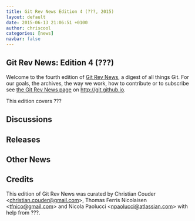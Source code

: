 ```yaml
---
title: Git Rev News Edition 4 (???, 2015)
layout: default
date: 2015-06-13 21:06:51 +0100
author: chriscool
categories: [news]
navbar: false
---
```


## Git Rev News: Edition 4 (???)

Welcome to the fourth edition of [Git Rev News](http://git.github.io/rev_news/rev_news.html),
a digest of all things Git. For our goals, the archives, the way we work, how to contribute or to
subscribe see [the Git Rev News page](http://git.github.io/rev_news/rev_news.html) on http://git.github.io.

This edition covers ???

## Discussions

<!---
### General
-->

<!---
### Reviews
-->

<!---
### Support
-->


## Releases


## Other News

<!---
### Event
-->

<!---
### Media
-->


## Credits

This edition of Git Rev News was curated by Christian Couder &lt;<christian.couder@gmail.com>&gt;,
Thomas Ferris Nicolaisen &lt;<tfnico@gmail.com>&gt; and Nicola Paolucci &lt;<npaolucci@atlassian.com>&gt;
with help from ???.

